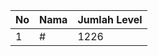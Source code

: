 | No | Nama            | Jumlah Level |
|----|-----------------|--------------|
| 1  | #    |    1226        |
